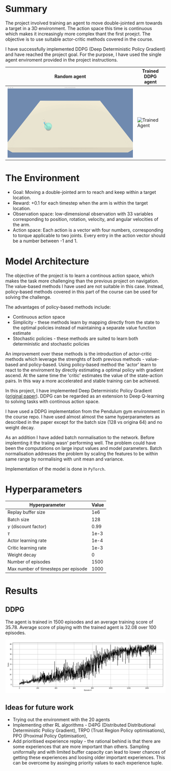 

# Summary
The project involved training an agent to move double-jointed arm towards a target in a 3D environment. The action space this time is continuous which makes it increasingly more complex thant the first proejct. The objective is to use suitable actor-critic methods covered in the course.

I have successfully implemented DDPG (Deep Deterministic Policy Gradient) and have reached the project goal. For the purpose, I have used the single agent enviroment provided in the project instructions.

|Random agent|Trained DDPG agent|
|------------|-------------|
|![Random Agent](gifs/random_agent.gif)|![Trained Agent](gifs/trained_agent.gif)|

# The Environment
* Goal: Moving a double-jointed arm to reach and keep within a target location.
* Reward: +0.1 for each timestep when the arm is within the target location.
* Observation space: low-dimensional observation with 33 variables corresponding to position, rotation, velocity, and angular velocities of the arm.
* Action space: Each action is a vector with four numbers, corresponding to torque applicable to two joints. Every entry in the action vector should be a number between -1 and 1.

# Model Architecture
The objective of the project is to learn a continous action space, which makes the task more challenging than the previous project on navigation. The value-based methods I have used are not suitable in this case. Instead, policy-based methods covered in this part of the course can be used for solving the challenge.

The advantages of policy-based methods include:
* Continuous action space
* Simplicity - these methods learn by mapping directly from the state to the optimal policies instead of maintaining a separate value function estimate
* Stochastic policies - these methods are suited to learn both deterministic and stochastic policies

An improvement over these methods is the introduction of actor-critic methods which leverage the strenghts of both previous methods - value-based and policy-based. Using policy-based method the 'actor' learn to react to the enviroment by directly estimating a optimal policy with gradient ascend. At the same time the 'critic' estimates the value of the state-action pairs. In this way a more accelerated and stable training can be achieved.

In this project, I have implemented Deep Deterministic Policy Gradient ([original paper](https://arxiv.org/pdf/1509.02971.pdf)). DDPG can be regarded as an extension to Deep Q-learning to solving tasks with continous action space.

I have used a DDPG implementation from the Pendulum gym environment in the course repo. I have used almost almost the same hyperparameters as described in the paper except for the batch size (128 vs origina 64) and no weight decay.

As an addition I have added batch normalisation to the network. Before implemting it the traiing wasn' performing well. The problem could have been the computations on large input values and model parameters. Batch normalisation addresses the problem by scaling the features to be within same range by normalising with unit mean and variance.

Implementation of the model is done in `PyTorch`.

# Hyperparameters

| Hyperparameter                      | Value |
| ----------------------------------- | ----- |
| Replay buffer size                  | 1e6   |
| Batch size                          | 128   |
| $\gamma$ (discount factor)          | 0.99  |
| $\tau$                              | 1e-3  |
| Actor learning rate                 | 1e-4  |
| Critic learning rate                | 1e-3  |
| Weight decay                        | 0     |
| Number of episodes                  | 1500  |
| Max number of timesteps per episode | 1000  |

# Results

## DDPG
The agent is trained in 1500 episodes and an average training score of 35.78. Average score of playing with the trained agent is 32.08 over 100 episodes.

![DDPG Results](ddpg_training_results.jpg)

## Ideas for future work
- Trying out the environment with the 20 agents
- Implementing other RL algorithms - D4PG (Distributed Distributional Deterministic Policy Gradient), TRPO (Trust Region Policy optimisations), PPO (Proximal Policy Optimisation),
- Add prioritised experience replay - the rational behind is that there are some experiences that are more important than others. Sampling uniformally and with limited buffer capacity can lead to lower chances of getting these experiences and loosing older important experiences. This can be overcome by assinging priority values to each experience tuple.
